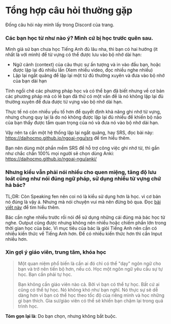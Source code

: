 # Tổng hợp câu hỏi thường gặp
Đống câu hỏi này mình lấy trong Discord của trang.

### Các bạn học từ như nào ý? Mình cứ bị học trước quên sau.

Mình giả sử bạn chưa học Tiếng Anh đủ lâu nha, thì bạn có hai hướng (ít nhất là với mình) để từ vựng có thể được lưu vào bộ nhớ dài hạn:

- Ngữ cảnh (context) của câu thực sự ấn tượng và in vào đầu bạn, hoặc được lặp lại đủ nhiều lần (Xem nhiều video, đọc nhiều nghe nhiều)
- Lặp lại ngắt quãng để lặp lại một từ đủ thường xuyên và đưa vào bộ nhớ của bạn dài hạn

Tính ngồi chê các phương pháp học và có thể bạn đã biết nhưng về cơ bản các phương pháp mà có lẽ bạn đã thử có một vấn đề là nó không lặp lại đủ thường xuyên để đưa được từ vựng vào bộ nhớ dài hạn.

Thực tế nó còn nhiều yếu tố hơn để quyết định khả năng ghi nhớ từ vựng, nhưng chung quy lại là do nó không được lặp lại đủ nhiều để khiến bộ não của bạn thấy được tầm quan trọng của nó và đưa nó vào bộ nhớ dài hạn.

Vậy nên ta cần một hệ thống lặp lại ngắt quãng, hay SRS, đọc bài này: https://daihocmo.github.io/ngoai-ngu/srs để tìm hiểu thêm.

Bạn nên dùng một phần mềm SRS để hỗ trợ công việc ghi nhớ từ, thì gần như chắc chắn 100% mọi người sẽ chọn dùng Anki: https://daihocmo.github.io/ngoai-ngu/anki/

### Nhưng kiểu vẫn phải nói nhiều cho quen miệng, tăng độ lưu loát cũng như nói đúng ngữ pháp, sử dụng nhiều từ vựng chứ hả bác? 

TL;DR: Còn Speaking fen nên coi nó là kiểu sử dụng hơn là học. vì cơ bản nó đúng là vậy á. Nhưng mà nói chuyện vui mà nên đừng bỏ qua. Đọc [bài viết này](https://daihocmo.github.io/tieng-nhat/speaking/) để tìm hiểu thêm.

Bác cần nghe nhiều trước rồi nói để sử dụng những cái đúng mà bác học từ nghe. Output cũng được nhưng không nên nhiều hoặc chiếm phần lớn trong thời gian học của bác. Vì mục tiêu của bác là giỏi Tiếng Anh nên cần có nhiều kiến thức về Tiếng Anh hơn. Để có nhiều kiến thức hơn thì cần Input nhiều hơn.

### Xin gợi ý giáo viên, trung tâm, khóa học

> Một quan niệm phổ biến là cần ai đó chỉ có thể "dạy" ngôn ngữ cho bạn và trở nên tiến bộ hơn, nếu có. Học một ngôn ngữ yêu cầu sự tự học. Bạn cần phải tự học.
>
> Bạn không cần giáo viên nào cả. Bởi vì bạn có thể tự học. Bất cứ ai cũng có thể tự học. Nó không khó như bạn nghĩ. Nó thực sự sẽ dễ dàng hơn vì bạn có thể học theo tốc độ của riêng mình và học những gì bạn thích. Gia sư/giáo viên có thể sẽ khiến bạn chậm lại trong quá trình học.

**Tóm gọn lại là**: Do bạn chọn, nhưng không bắt buộc. 


